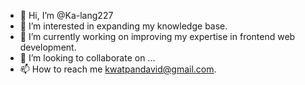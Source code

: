 - 👋 Hi, I’m @Ka-lang227
- 👀 I’m interested in expanding my knowledge base.
- 🌱 I’m currently working on improving my expertise in frontend web development.
- 💞️ I’m looking to collaborate on ...
- 📫 How to reach me kwatpandavid@gmail.com.

<!---
Ka-lang227/Ka-lang227 is a ✨ special ✨ repository because its `README.md` (this file) appears on your GitHub profile.
You can click the Preview link to take a look at your changes.
--->
